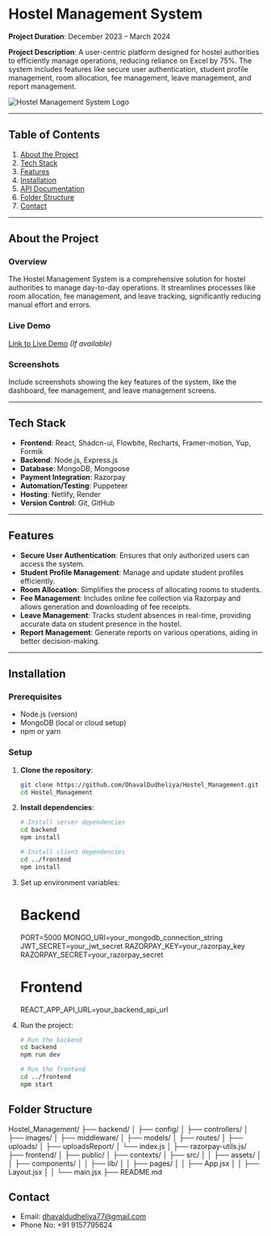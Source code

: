 # Hostel Management System

**Project Duration**: December 2023 – March 2024

**Project Description**: A user-centric platform designed for hostel authorities to efficiently manage operations, reducing reliance on Excel by 75%. The system includes features like secure user authentication, student profile management, room allocation, fee management, leave management, and report management.

![Hostel Management System Logo]([link-to-image](https://raw.githubusercontent.com/DhavalDudheliya/Hostel_Management/main/FrontEnd/public/logo.png))

---

## Table of Contents
1. [About the Project](#about-the-project)
2. [Tech Stack](#tech-stack)
3. [Features](#features)
4. [Installation](#installation)
5. [API Documentation](#api-documentation)
6. [Folder Structure](#folder-structure)
7. [Contact](#contact)

---

## About the Project

### Overview
The Hostel Management System is a comprehensive solution for hostel authorities to manage day-to-day operations. It streamlines processes like room allocation, fee management, and leave tracking, significantly reducing manual effort and errors.

### Live Demo
[Link to Live Demo](#) *(If available)*

### Screenshots
Include screenshots showing the key features of the system, like the dashboard, fee management, and leave management screens.

---

## Tech Stack

- **Frontend**: React, Shadcn-ui, Flowbite, Recharts, Framer-motion, Yup, Formik
- **Backend**: Node.js, Express.js
- **Database**: MongoDB, Mongoose
- **Payment Integration**: Razorpay
- **Automation/Testing**: Puppeteer
- **Hosting**: Netlify, Render
- **Version Control**: Git, GitHub

---

## Features

- **Secure User Authentication**: Ensures that only authorized users can access the system.
- **Student Profile Management**: Manage and update student profiles efficiently.
- **Room Allocation**: Simplifies the process of allocating rooms to students.
- **Fee Management**: Includes online fee collection via Razorpay and allows generation and downloading of fee receipts.
- **Leave Management**: Tracks student absences in real-time, providing accurate data on student presence in the hostel.
- **Report Management**: Generate reports on various operations, aiding in better decision-making.

---

## Installation

### Prerequisites
- Node.js (version)
- MongoDB (local or cloud setup)
- npm or yarn

### Setup

1. **Clone the repository**:
   ```bash
   git clone https://github.com/DhavalDudheliya/Hostel_Management.git
   cd Hostel_Management

2. **Install dependencies**:
   ```bash
   # Install server dependencies
   cd backend
   npm install

   # Install client dependencies
   cd ../frontend
   npm install

3. Set up environment variables: 
   # Backend
   PORT=5000
   MONGO_URI=your_mongodb_connection_string
   JWT_SECRET=your_jwt_secret
   RAZORPAY_KEY=your_razorpay_key
   RAZORPAY_SECRET=your_razorpay_secret

   # Frontend
   REACT_APP_API_URL=your_backend_api_url

4. Run the project:
   ```bash
   # Run the backend
   cd backend
   npm run dev

   # Run the frontend
   cd ../frontend
   npm start

## Folder Structure

Hostel_Management/
├── backend/
│   ├── config/
│   ├── controllers/
│   ├── images/
│   ├── middleware/
│   ├── models/
│   ├── routes/
│   ├── uploads/
│   ├── uploadsReport/
│   └── index.js
│   ├── razorpay-utils.js/
├── frontend/
│   ├── public/
│   ├── contexts/
│   ├── src/
│   │   ├── assets/
│   │   ├── components/
│   │   ├── lib/
│   │   ├── pages/
│   │   ├── App.jsx
│   │   ├── Layout.jsx
│   │   └── main.jsx
├── README.md



## Contact

- Email: dhavaldudheliya77@gmail.com
- Phone No: +91 9157795624

